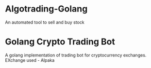 # Algotrading-Golang
An automated tool to sell and buy stock

# Golang Crypto Trading Bot

A golang implementation of trading bot for cryptocurrency exchanges. EXchange used - Alpaka
